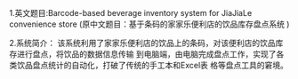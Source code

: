 1.英文题目:Barcode-based beverage inventory system for JiaJiaLe convenience store
  (原中文题目：基于条码的家家乐便利店的饮品库存盘点系统 )
 
2.系统简介：
  该系统利用了家家乐便利店的饮品上的条码，对该便利店的饮品库存进行盘点，将饮品的数据信息传输
  到电脑端，由电脑完成盘点工作，实现了各类饮品盘点统计的自动化，打破了传统的手工本和Excel表
  格等盘点工具的窘境。
